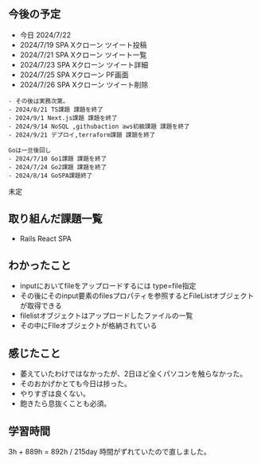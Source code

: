 ## 今後の予定
- 今日 2024/7/22
- 2024/7/19 SPA Xクローン ツイート投稿
- 2024/7/21 SPA Xクローン ツイート一覧
- 2024/7/23 SPA Xクローン ツイート詳細
- 2024/7/25 SPA Xクローン PF画面 
- 2024/7/26 SPA Xクローン ツイート削除
~~~
- その後は実務次第。
- 2024/8/21 TS課題 課題を終了
- 2024/9/1 Next.js課題 課題を終了
- 2024/9/14 NoSQL ,githubaction aws初級課題 課題を終了
- 2024/9/21 デプロイ,terraform課題 課題を終了

Goは一旦後回し
- 2024/7/10 Go1課題 課題を終了
- 2024/7/24 Go2課題 課題を終了
- 2024/8/14 GoSPA課題終了
~~~
未定

## 取り組んだ課題一覧
- Rails React SPA
## わかったこと
- inputにおいてfileをアップロードするには type=file指定
- その後にそのinput要素のfilesプロパティを参照するとFileListオブジェクトが取得できる
- filelistオブジェクトはアップロードしたファイルの一覧
- その中にFIleオブジェクトが格納されている
## 感じたこと
- 萎えていたわけではなかったが、2日ほど全くパソコンを触らなかった。
- そのおかげかとても今日は捗った。
- やりすぎは良くない。
- 飽きたら息抜くことも必須。
## 学習時間
3h + 889h
= 892h  / 215day
時間がずれていたので直しました。
